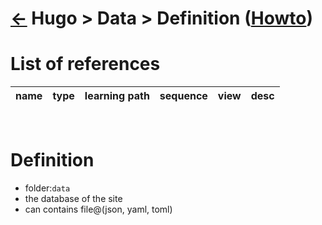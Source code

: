 <head><link rel="stylesheet" href="../../../md.css"/><script src="../../../md.js"></script></head>

[//]: #(Reference)
[Repo_Readme]:      ../list/object_list.md
[Item_Howto]:     ../howto/data_howto.md




# [&larr;][Repo_Readme] Hugo > Data > Definition ([Howto][Item_Howto])
# List of references
|name|type|learning path|sequence|view|desc|
|-|-|-|-|-|-|
<br>

# Definition
- folder:`data`
- the database of the site
- can contains file@(json, yaml, toml)
